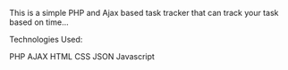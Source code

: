 This is a simple PHP and Ajax based task tracker that can track your task based on time...

Technologies Used:

PHP
AJAX
HTML
CSS
JSON
Javascript


